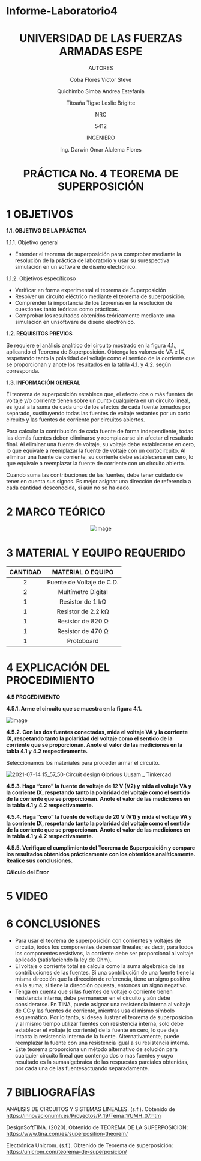 # Informe-Laboratorio4

<div align="center">

# UNIVERSIDAD DE LAS FUERZAS ARMADAS ESPE

AUTORES

Coba Flores Víctor Steve

Quichimbo Simba Andrea Estefania

Titoaña Tigse Leslie Brigitte

NRC
  
5412

INGENIERO

Ing. Darwin Omar Alulema Flores

# PRÁCTICA No. 4 TEOREMA DE SUPERPOSICIÓN
  
</div>

# 1 OBJETIVOS

**1.1. OBJETIVO DE LA PRÁCTICA**

1.1.1. Objetivo general

- Entender el teorema de superposición para comprobar mediante la resolución de la práctica de laboratorio y usar su surespectiva simulación en un software de diseño electrónico.

1.1.2. Objetivos específicoso

- Verificar en forma experimental el teorema de Superposición
- Resolver un circuito eléctrico mediante el teorema de superposición.
- Comprender la importancia de los teoremas en la resolución de cuestiones tanto teóricas como prácticas.
- Comprobar   los   resultados   obtenidos   teóricamente   mediante   una   simulación   en   unsoftware de diseño electrónico.

**1.2. REQUISITOS PREVIOS**

Se requiere el análisis analítico del circuito mostrado en la figura 4.1., aplicando el Teorema de Superposición. Obtenga los valores de VA e IX, respetando tanto la polaridad del voltaje como el sentido de la corriente que se proporcionan y anote los resultados en la tabla 4.1. y 4.2. según corresponda.

**1.3. INFORMACIÓN GENERAL**

El teorema de superposición establece que, el efecto dos o más fuentes de voltaje y/o corriente tienen sobre un punto cualquiera en un circuito lineal, es igual a la suma de cada uno de los efectos de cada fuente tomados por separado, sustituyendo todas las fuentes de voltaje restantes por un corto circuito y las fuentes de corriente por circuitos abiertos.

Para calcular la contribución de cada fuente de forma independiente, todas las demás fuentes deben eliminarse y reemplazarse sin afectar el resultado final. Al eliminar una fuente de voltaje, su voltaje debe establecerse en cero, lo que equivale a reemplazar la fuente de voltaje con un cortocircuito. Al eliminar una fuente de corriente, su corriente debe establecerse en cero, lo que equivale a reemplazar la fuente de corriente con un circuito abierto.

Cuando suma las contribuciones de las fuentes, debe tener cuidado de tener en cuenta sus signos. Es mejor asignar una dirección de referencia a cada cantidad desconocida, si aún no se ha dado.

# 2 MARCO TEÓRICO

<div align="center">
  
![image](https://user-images.githubusercontent.com/84430867/125539190-0e58549b-b9fc-4387-99e4-b188d64353f5.png)

</div>

# 3 MATERIAL Y EQUIPO REQUERIDO


<div align="center">
     
|**CANTIDAD**|   **MATERIAL O EQUIPO**   |
|    :---:   |          :---:            | 
|      2     | Fuente de Voltaje de C.D. |
|      2     |     Multímetro Digital    |
|      1     |      Resistor de 1 kΩ     |
|      1     |     Resistor de 2.2 kΩ    |
|      1     |      Resistor de 820 Ω    |
|      1     |      Resistor de 470 Ω    |
|      1     |          Protoboard       |

</div>

# 4 EXPLICACIÓN DEL PROCEDIMIENTO

**4.5 PROCEDIMIENTO**

**4.5.1. Arme el circuito que se muestra en la figura 4.1.**

![image](https://user-images.githubusercontent.com/84587293/125713780-948abbc3-d64f-4285-956b-2b7f25a3bad5.png)

**4.5.2. Con las dos fuentes conectadas, mida el voltaje VA y la corriente IX, respetando
tanto la polaridad del voltaje como el sentido de la corriente que se proporcionan. Anote
el valor de las mediciones en la tabla 4.1 y 4.2 respectivamente.**

Seleccionamos los materiales para proceder armar el circuito.

![2021-07-14 15_57_50-Circuit design Glorious Uusam _ Tinkercad](https://user-images.githubusercontent.com/84587293/125713954-05d62ffd-f855-49a0-9d80-1a2eeb3e1b90.png)


   
**4.5.3. Haga “cero” la fuente de voltaje de 12 V (V2) y mida el voltaje VA y la corriente
IX, respetando tanto la polaridad del voltaje como el sentido de la corriente que se
proporcionan. Anote el valor de las mediciones en la tabla 4.1 y 4.2 respectivamente.**

**4.5.4. Haga “cero” la fuente de voltaje de 20 V (V1) y mida el voltaje VA y la corriente
IX, respetando tanto la polaridad del voltaje como el sentido de la corriente que se
proporcionan. Anote el valor de las mediciones en la tabla 4.1 y 4.2 respectivamente.**

**4.5.5. Verifique el cumplimiento del Teorema de Superposición y compare los
resultados obtenidos prácticamente con los obtenidos analíticamente. Realice sus
conclusiones.**

**Cálculo del Error**

# 5 VIDEO 

# 6 CONCLUSIONES 

- Para usar el teorema de superposición con corrientes y voltajes de circuito, todos los componentes deben ser lineales; es decir, para todos los componentes resistivos, la corriente debe ser proporcional al voltaje aplicado (satisfaciendo la ley de Ohm).
- El voltaje o corriente total se calcula como la suma algebraica de las contribuciones de las fuentes. Si una contribución de una fuente tiene la misma dirección que la dirección de referencia, tiene un signo positivo en la suma; si tiene la dirección opuesta, entonces un signo negativo.
- Tenga en cuenta que si las fuentes de voltaje o corriente tienen resistencia interna, debe permanecer en el circuito y aún debe considerarse. En TINA, puede asignar una resistencia interna al voltaje de CC y las fuentes de corriente, mientras usa el mismo símbolo esquemático. Por lo tanto, si desea ilustrar el teorema de superposición y al mismo tiempo utilizar fuentes con resistencia interna, solo debe establecer el voltaje (o corriente) de la fuente en cero, lo que deja intacta la resistencia interna de la fuente. Alternativamente, puede reemplazar la fuente con una resistencia igual a su resistencia interna.
- Este teorema proporciona un método alternativo de solución para cualquier circuito lineal que contenga dos o mas fuentes y cuyo resultado es la sumaalgebraica de las respuestas parciales obtenidas, por cada una de las fuentesactuando separadamente.

# 7 BIBLIOGRAFÍAS

ANÁLISIS DE CIRCUITOS Y SISTEMAS LINEALES. (s.f.). Obtenido de https://innovacionumh.es/Proyectos/P_19/Tema_1/UMH_07.htm

DesignSoftTINA. (2020). Obtenido de TEOREMA DE LA SUPERPOSICION: https://www.tina.com/es/superposition-theorem/

Electrónica Unicrom. (s.f.). Obtenido de Teorema de superposición: https://unicrom.com/teorema-de-superposicion/


